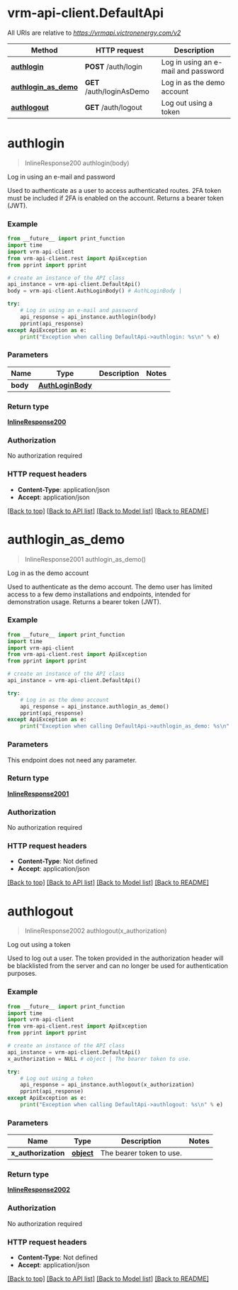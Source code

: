 # vrm-api-client.DefaultApi

All URIs are relative to *https://vrmapi.victronenergy.com/v2*

Method | HTTP request | Description
------------- | ------------- | -------------
[**authlogin**](DefaultApi.md#authlogin) | **POST** /auth/login | Log in using an e-mail and password
[**authlogin_as_demo**](DefaultApi.md#authlogin_as_demo) | **GET** /auth/loginAsDemo | Log in as the demo account
[**authlogout**](DefaultApi.md#authlogout) | **GET** /auth/logout | Log out using a token

# **authlogin**
> InlineResponse200 authlogin(body)

Log in using an e-mail and password

Used to authenticate as a user to access authenticated routes. 2FA token must be included if 2FA is enabled on the account. Returns a bearer token (JWT).

### Example
```python
from __future__ import print_function
import time
import vrm-api-client
from vrm-api-client.rest import ApiException
from pprint import pprint

# create an instance of the API class
api_instance = vrm-api-client.DefaultApi()
body = vrm-api-client.AuthLoginBody() # AuthLoginBody | 

try:
    # Log in using an e-mail and password
    api_response = api_instance.authlogin(body)
    pprint(api_response)
except ApiException as e:
    print("Exception when calling DefaultApi->authlogin: %s\n" % e)
```

### Parameters

Name | Type | Description  | Notes
------------- | ------------- | ------------- | -------------
 **body** | [**AuthLoginBody**](AuthLoginBody.md)|  | 

### Return type

[**InlineResponse200**](InlineResponse200.md)

### Authorization

No authorization required

### HTTP request headers

 - **Content-Type**: application/json
 - **Accept**: application/json

[[Back to top]](#) [[Back to API list]](../README.md#documentation-for-api-endpoints) [[Back to Model list]](../README.md#documentation-for-models) [[Back to README]](../README.md)

# **authlogin_as_demo**
> InlineResponse2001 authlogin_as_demo()

Log in as the demo account

Used to authenticate as the demo account. The demo user has limited access to a few demo installations and endpoints, intended for demonstration usage. Returns a bearer token (JWT).

### Example
```python
from __future__ import print_function
import time
import vrm-api-client
from vrm-api-client.rest import ApiException
from pprint import pprint

# create an instance of the API class
api_instance = vrm-api-client.DefaultApi()

try:
    # Log in as the demo account
    api_response = api_instance.authlogin_as_demo()
    pprint(api_response)
except ApiException as e:
    print("Exception when calling DefaultApi->authlogin_as_demo: %s\n" % e)
```

### Parameters
This endpoint does not need any parameter.

### Return type

[**InlineResponse2001**](InlineResponse2001.md)

### Authorization

No authorization required

### HTTP request headers

 - **Content-Type**: Not defined
 - **Accept**: application/json

[[Back to top]](#) [[Back to API list]](../README.md#documentation-for-api-endpoints) [[Back to Model list]](../README.md#documentation-for-models) [[Back to README]](../README.md)

# **authlogout**
> InlineResponse2002 authlogout(x_authorization)

Log out using a token

Used to log out a user. The token provided in the authorization header will be blacklisted from the server and can no longer be used for authentication purposes.

### Example
```python
from __future__ import print_function
import time
import vrm-api-client
from vrm-api-client.rest import ApiException
from pprint import pprint

# create an instance of the API class
api_instance = vrm-api-client.DefaultApi()
x_authorization = NULL # object | The bearer token to use.

try:
    # Log out using a token
    api_response = api_instance.authlogout(x_authorization)
    pprint(api_response)
except ApiException as e:
    print("Exception when calling DefaultApi->authlogout: %s\n" % e)
```

### Parameters

Name | Type | Description  | Notes
------------- | ------------- | ------------- | -------------
 **x_authorization** | [**object**](.md)| The bearer token to use. | 

### Return type

[**InlineResponse2002**](InlineResponse2002.md)

### Authorization

No authorization required

### HTTP request headers

 - **Content-Type**: Not defined
 - **Accept**: application/json

[[Back to top]](#) [[Back to API list]](../README.md#documentation-for-api-endpoints) [[Back to Model list]](../README.md#documentation-for-models) [[Back to README]](../README.md)

